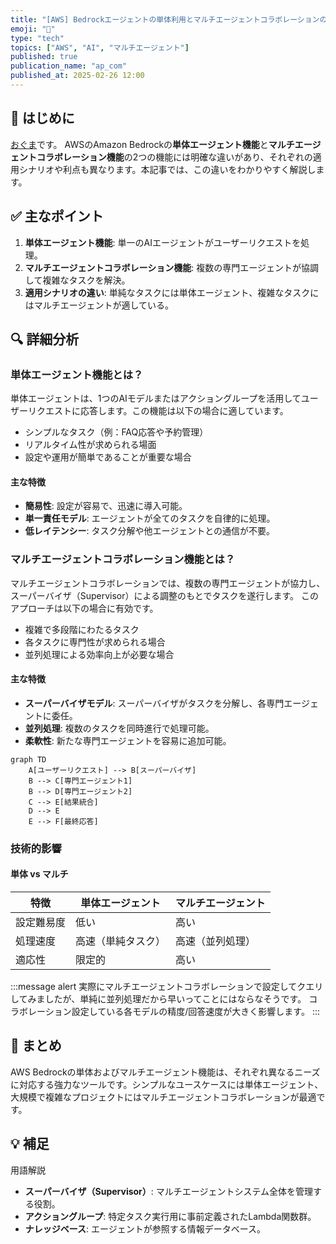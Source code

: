 ```yaml
---
title: "[AWS] Bedrockエージェントの単体利用とマルチエージェントコラボレーションの違いを解説"
emoji: "🤖"
type: "tech"
topics: ["AWS", "AI", "マルチエージェント"]
published: true
publication_name: "ap_com"
published_at: 2025-02-26 12:00
---
```


## 🌟 はじめに

[おぐま](https://github.com/9mak)です。
AWSのAmazon Bedrockの**単体エージェント機能**と**マルチエージェントコラボレーション機能**の2つの機能には明確な違いがあり、それぞれの適用シナリオや利点も異なります。本記事では、この違いをわかりやすく解説します。

## ✅ 主なポイント

1. **単体エージェント機能**: 単一のAIエージェントがユーザーリクエストを処理。
2. **マルチエージェントコラボレーション機能**: 複数の専門エージェントが協調して複雑なタスクを解決。
3. **適用シナリオの違い**: 単純なタスクには単体エージェント、複雑なタスクにはマルチエージェントが適している。

## 🔍 詳細分析

### 単体エージェント機能とは？

単体エージェントは、1つのAIモデルまたはアクショングループを活用してユーザーリクエストに応答します。この機能は以下の場合に適しています。

- シンプルなタスク（例：FAQ応答や予約管理）
- リアルタイム性が求められる場面
- 設定や運用が簡単であることが重要な場合

#### 主な特徴

- **簡易性**: 設定が容易で、迅速に導入可能。
- **単一責任モデル**: エージェントが全てのタスクを自律的に処理。
- **低レイテンシー**: タスク分解や他エージェントとの通信が不要。

### マルチエージェントコラボレーション機能とは？

マルチエージェントコラボレーションでは、複数の専門エージェントが協力し、スーパーバイザ（Supervisor）による調整のもとでタスクを遂行します。
このアプローチは以下の場合に有効です。

- 複雑で多段階にわたるタスク
- 各タスクに専門性が求められる場合
- 並列処理による効率向上が必要な場合

#### 主な特徴

- **スーパーバイザモデル**: スーパーバイザがタスクを分解し、各専門エージェントに委任。
- **並列処理**: 複数のタスクを同時進行で処理可能。
- **柔軟性**: 新たな専門エージェントを容易に追加可能。

```mermaid
graph TD
    A[ユーザーリクエスト] --> B[スーパーバイザ]
    B --> C[専門エージェント1]
    B --> D[専門エージェント2]
    C --> E[結果統合]
    D --> E
    E --> F[最終応答]
```

### 技術的影響

#### 単体 vs マルチ

| 特徴 | 単体エージェント | マルチエージェント |
| --- | --- | --- |
| 設定難易度 | 低い | 高い |
| 処理速度 | 高速（単純タスク） | 高速（並列処理） |
| 適応性 | 限定的 | 高い |

:::message alert
実際にマルチエージェントコラボレーションで設定してクエリしてみましたが、単純に並列処理だから早いってことにはならなそうです。
コラボレーション設定している各モデルの精度/回答速度が大きく影響します。
:::

## 🎉 まとめ

AWS Bedrockの単体およびマルチエージェント機能は、それぞれ異なるニーズに対応する強力なツールです。シンプルなユースケースには単体エージェント、大規模で複雑なプロジェクトにはマルチエージェントコラボレーションが最適です。

## 💡 補足

用語解説

- **スーパーバイザ（Supervisor）**: マルチエージェントシステム全体を管理する役割。
- **アクショングループ**: 特定タスク実行用に事前定義されたLambda関数群。
- **ナレッジベース**: エージェントが参照する情報データベース。
